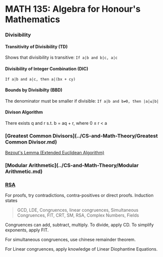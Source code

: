 # MATH 135: Algebra for Honour's Mathematics
### Divisibility
#### Transitivity of Divisibility (TD)
Shows that divisibility is transitive: `If a|b and b|c, a|c`
#### Divisibility of Integer Combination (DIC)
`If a|b and a|c, then a|(bx + cy)`
#### Bounds by Divisibilty (BBD)
The denominator must be smaller if divisible: `If a|b and b≠0, then |a|≤|b|`
#### Divison Algorithm
There exists q and r s.t. b = aq + r, where 0 ≤ r < a
### [Greatest Common Divisors](../CS-and-Math-Theory/Greatest Common Divisor.md)
[Bezout's Lemma (Extended Euclidean Algorithm)](https://github.com/kevintpeng/Extended-Euclidean-Algorithm/blob/master/EEA.rb)
### [Modular Arithmetic](../CS-and-Math-Theory/Modular Arithmetic.md)
### [RSA](../CS-and-Math-Theory/RSA.md)

For proofs, try contradictions, contra-positives or direct proofs. Induction states 

> GCD, LDE, Congruences, linear congruences, Simultaneous Congruences, FlT, CRT, SM, RSA, Complex Numbers, Fields

Congruences can add, subtract, multiply. To divide, apply CD. To simplify exponents, apply FlT.

For simultaneous congruences, use chinese remainder theorem.

For Linear congruences, apply knowledge of Linear Diophantine Equations. 
